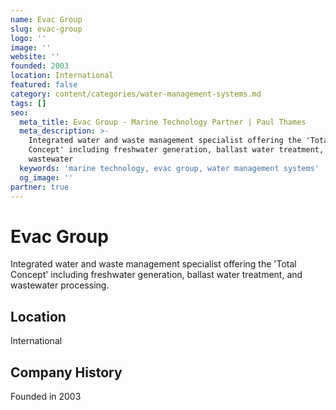 ```yaml
---
name: Evac Group
slug: evac-group
logo: ''
image: ''
website: ''
founded: 2003
location: International
featured: false
category: content/categories/water-management-systems.md
tags: []
seo:
  meta_title: Evac Group - Marine Technology Partner | Paul Thames
  meta_description: >-
    Integrated water and waste management specialist offering the 'Total
    Concept' including freshwater generation, ballast water treatment, and
    wastewater
  keywords: 'marine technology, evac group, water management systems'
  og_image: ''
partner: true
---
```


# Evac Group

Integrated water and waste management specialist offering the 'Total Concept' including freshwater generation, ballast water treatment, and wastewater processing.



## Location

International

## Company History

Founded in 2003
